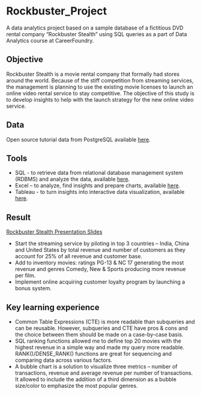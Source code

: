 # Rockbuster_Project
A data analytics project based on a sample database of a fictitious DVD rental company “Rockbuster Stealth” using SQL queries as a part of Data Analytics course at CareerFoundry.

## Objective
Rockbuster Stealth is a movie rental company that formally had stores around the world. Because of the stiff competition from streaming services, the management is planning to use the existing movie licenses to launch an online video rental service to stay competitive. The objective of this study is to develop insights to help with the launch strategy for the new online video service.

## Data 
Open source tutorial data from PostgreSQL available [here](https://www.postgresqltutorial.com/wp-content/uploads/2019/05/dvdrental.zip).

## Tools
- SQL - to retrieve data from relational database management system (RDBMS) and analyze the data, available [here](https://github.com/Smologonova/Rockbuster_Project/blob/main/SQL%20Queries).
- Excel – to analyze, find insights and prepare charts, available [here](https://github.com/Smologonova/Rockbuster_Project/blob/main/queries_and_outputs.xlsx).
- Tableau - to turn insights into interactive data visualization, available [here](https://public.tableau.com/app/profile/iryna.smologonova/viz/Rockbuster_16542998273360/Revenuebycountry?publish=yes).

## Result 
[Rockbuster Stealth Presentation Slides](https://github.com/Smologonova/Rockbuster_Project/blob/main/Presentation%20slides_Rockbuster%20Stealth.pdf)
- Start the streaming service by piloting in top 3 countries – India, China and United States by total revenue and number of customers as they account for 25% of all revenue and customer base. 
- Add to inventory movies: ratings PG-13 & NC 17 generating the most revenue and genres Comedy, New & Sports producing more revenue per film. 
- Implement online acquiring customer loyalty program by launching a bonus system.

## Key learning experience
- Common Table Expressions (CTE) is more readable than subqueries and can be reusable. However, subqueries and CTE  have pros & cons and the choice between them should be made on a case-by-case basis.
- SQL ranking functions allowed me to define top 20 movies with the highest revenue in a simple way and made my query more readable.  RANK()/DENSE_RANK() functions are great for sequencing and comparing data across various factors. 
- A bubble chart is a solution to visualize three metrics – number of transactions, revenue and average revenue per number of transactions. It allowed to include the addition of a third dimension as a bubble size/color to emphasize the most popular genres.

